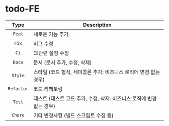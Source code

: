 # todo-FE

|    Type    | Description                                                           |
| :--------: | --------------------------------------------------------------------- |
|   `Feat`   | 새로운 기능 추가                                                      |
|   `Fix`    | 버그 수정                                                             |
|    `Ci`    | CI관련 설정 수정                                                      |
|   `Docs`   | 문서 (문서 추가, 수정, 삭제)                                          |
|  `Style`   | 스타일 (코드 형식, 세미콜론 추가: 비즈니스 로직에 변경 없는 경우)     |
| `Refactor` | 코드 리팩토링                                                         |
|   `Test`   | 테스트 (테스트 코드 추가, 수정, 삭제: 비즈니스 로직에 변경 없는 경우) |
|  `Chore`   | 기타 변경사항 (빌드 스크립트 수정 등)                                 |
